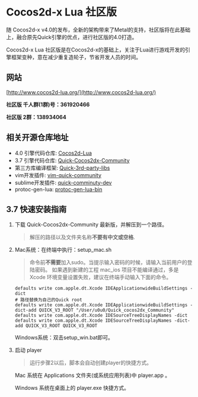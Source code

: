 # Cocos2d-x Lua 社区版

随 Cocos2d-x v4.0的发布，全新的架构带来了Metal的支持，社区版将在此基础上，融合原先Quick引擎的优点，进行社区版的4.0打造。

Cocos2d-x Lua 社区版是在Cocos2d-x的基础上，关注于Lua进行游戏开发的引擎框架变种，意在减少重复造轮子，节省开发人员的时间。

## 网站

[http://www.cocos2d-lua.org/](http://www.cocos2d-lua.org/)

**社区版 千人群(1群)号：361920466**

**社区版 2群：138934064**

## 相关开源仓库地址

* 4.0 引擎代码仓库: [Cocos2d-Lua](https://github.com/u0u0/Cocos2d-Lua)
* 3.7 引擎代码仓库: [Quick-Cocos2dx-Community](https://github.com/u0u0/Quick-Cocos2dx-Community)
* 第三方库编译框架: [Quick-3rd-party-libs](https://github.com/u0u0/Quick-3rd-party-libs)
* vim开发插件: [vim-quick-community](https://github.com/u0u0/vim-quick-community)
* sublime开发插件: [quick-comminuty-dev](https://github.com/u0u0/quick-comminuty-dev)
* protoc-gen-lua: [protoc-gen-lua-bin](https://github.com/u0u0/protoc-gen-lua-bin)

## 3.7 快速安装指南

1. 下载 Quick-Cocos2dx-Community 最新版，并解压到一个路径。

	> 解压的路径以及文件夹名称**不要有中文或空格**.

2. Mac系统：在终端中执行：setup_mac.sh
	> 命令前**不需要**加入sudo。当提示输入密码的时候，请输入当前用户的登陆密码。 如果遇到新建的工程 mac_ios 项目不能编译通过，多是 Xcode 环境变量设置失败，建议在终端手动输入下面的命令。

	```
    defaults write com.apple.dt.Xcode IDEApplicationwideBuildSettings -dict
	# 路径替换为自己的Quick root
	defaults write com.apple.dt.Xcode IDEApplicationwideBuildSettings -dict-add QUICK_V3_ROOT "/User/u0u0/Quick_cocos2dx_Community"
	defaults write com.apple.dt.Xcode IDESourceTreeDisplayNames -dict
	defaults write com.apple.dt.Xcode IDESourceTreeDisplayNames -dict-add QUICK_V3_ROOT QUICK_V3_ROOT
    ```

	Windows系统：双击setup_win.bat即可。

3. 启动 player

	> 运行步骤2以后，脚本会自动创建player的快捷方式。

	Mac 系统在 Applications 文件夹(或系统应用列表)中 player.app 。

	Windows 系统在桌面上的 player.exe 快捷方式。
